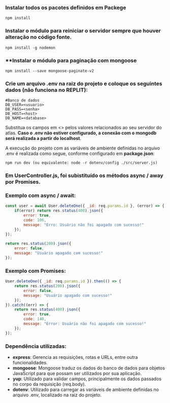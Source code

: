 ### **Instalar todos os pacotes definidos em Packege**
```
npm install
```

### **Instalar o módulo para reiniciar o servidor sempre que houver alteração no código fonte.**

```
npm install -g nodemon
```

### **Instalar o módulo para paginação com mongoose
```
npm install --save mongoose-paginate-v2
```

### **Crie um arquivo .env na raiz do projeto e coloque os seguintes dados (não funciona no REPLIT):**
```
#Banco de dados
DB_USER=<usuario>
DB_PASS=<senha>
DB_HOST=<host>
DB_NAME=<database>
```
Substitua os campos em <> pelos valores relacionados ao seu servidor do atlas. **Caso o .env não estiver configurado, a conexão com o mongodb será realizada a partir do localhost**.

A execução do projeto com as variáveis de ambiente definidas no arquivo .env é realizada como segue, conforme configurado em **package.json**:

```
npm run dev (ou equivalente: node -r dotenv/config ./src/server.js)
```

### **Em UserController.js, foi subistituído os métodos async / away por Promises.**

### Exemplo com async / await:

```js
const user = await User.deleteOne({ _id: req.params.id }, (error) => {
    if(error) return res.status(400).json({
        error: true,
        code: 106,
        message: "Erro: Usuário não foi apagado com sucesso!"
    });
});
    
return res.status(200).json({
    error: false,
    message: "Usuário apagado com sucesso!"
});
```

### Exemplo com Promises:
```js
User.deleteOne({ _id: req.params.id }).then(() => {
    return res.status(200).json({
        error: false,
        message: "Usuário apagado com sucesso!"
    });
}).catch((err) => {
    return res.status(400).json({
        error: true,
        code: 140,
        message: "Error: Usuário não foi apagado com sucesso!"
    });
});
```

### **Dependência utilizadas:**

- **express**: Gerencia as requisições, rotas e URLs, entre outra funcionalidades.
- **mongoose**: Mongoose traduz os dados do banco de dados para objetos JavaScript para que possam ser utilizados por sua aplicação.
- **yup**: Utilizado para validar campos, principalmente os dados passados no corpo da requisição (req.body).
- **dotenv**: Utilizado para carregar as variáveis de ambiente definidas no arquivo .env, localizado na raiz do projeto.
